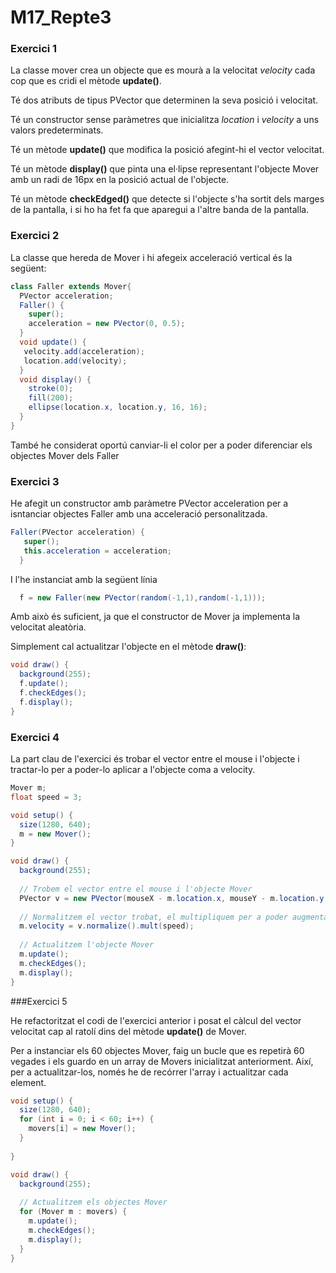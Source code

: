 # M17_Repte3

### Exercici 1

La classe mover crea un objecte que es mourà a la velocitat *velocity* cada cop que es cridi el mètode **update()**.

Té dos atributs de tipus PVector que determinen la seva posició i velocitat.

Té un constructor sense paràmetres que inicialitza *location* i *velocity*  a uns valors predeterminats.

Té un mètode **update()** que modifica la posició afegint-hi el vector velocitat.

Té un mètode **display()** que pinta una el·lipse representant l'objecte Mover amb un radi de 16px en la posició actual de l'objecte.

Té un mètode **checkEdged()** que detecte si l'objecte s'ha sortit dels marges de la pantalla, i si ho ha fet fa que aparegui a l'altre banda de la pantalla.

### Exercici 2

La classe que hereda de Mover i hi afegeix acceleració vertical és la següent:

```java
class Faller extends Mover{
  PVector acceleration;
  Faller() {
    super();
    acceleration = new PVector(0, 0.5);
  }
  void update() {
   velocity.add(acceleration);
   location.add(velocity);
  }
  void display() {
    stroke(0);
    fill(200);
    ellipse(location.x, location.y, 16, 16);
  }
}
```

També he considerat oportú canviar-li el color per a poder diferenciar els objectes Mover dels Faller

### Exercici 3

He afegit un constructor amb paràmetre PVector acceleration per a isntanciar objectes Faller amb una acceleració personalitzada. 
```java
Faller(PVector acceleration) {
   super();
   this.acceleration = acceleration;
  }
```

I l'he instanciat amb la següent línia
```java
  f = new Faller(new PVector(random(-1,1),random(-1,1)));
```

Amb això és suficient, ja que el constructor de Mover ja implementa la velocitat aleatòria.

Simplement cal actualitzar l'objecte en el mètode **draw()**:
```java
void draw() {
  background(255);
  f.update();
  f.checkEdges();
  f.display();
}
```

### Exercici 4

La part clau de l'exercici és trobar el vector entre el mouse i l'objecte i tractar-lo per a poder-lo aplicar a l'objecte coma  a velocity.
```java
Mover m;
float speed = 3;

void setup() {
  size(1280, 640);
  m = new Mover();
}

void draw() {
  background(255);
  
  // Trobem el vector entre el mouse i l'objecte Mover
  PVector v = new PVector(mouseX - m.location.x, mouseY - m.location.y);
  
  // Normalitzem el vector trobat, el multipliquem per a poder augmentar/disminuir la velocitat i el posem com a velocitat de l'objecte m.
  m.velocity = v.normalize().mult(speed);
  
  // Actualitzem l'objecte Mover
  m.update();
  m.checkEdges();
  m.display();
}
```

###Exercici 5

He refactoritzat el codi de l'exercici anterior i posat el càlcul del vector velocitat cap al ratolí dins del mètode **update()** de Mover.

Per a instanciar els 60 objectes Mover, faig un bucle que es repetirà 60 vegades i els guardo en un array de Movers inicialitzat anteriorment.
Així, per a actualitzar-los, només he de recórrer l'array i actualitzar cada element.

```java
void setup() {
  size(1280, 640);
  for (int i = 0; i < 60; i++) {
    movers[i] = new Mover();
  }
  
}

void draw() {
  background(255);
  
  // Actualitzem els objectes Mover
  for (Mover m : movers) {
    m.update();
    m.checkEdges();
    m.display();
  }
}
```
